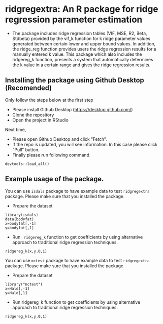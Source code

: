# ridgregextra: An R package for ridge regression parameter estimation

- The package includes ridge regression tables (VIF, MSE, R2, Beta, Stdbeta) provided by the vif_k function for k ridge parameter values generated between certain lower and upper bound values. In addition, the ridge_reg function provides users the ridge regression results for a manually entered k value. This package which also includes the ridgereg_k function, presents a system that automatically determines the k value in a certain range and gives the ridge regression results.

## Installing the package using Github Desktop (Recomended)

Only follow the steps below at the first step

- Please install Github Desktop (https://desktop.github.com/)
- Clone the repository
- Open the project in RStudio

Next time,
- Please open Github Desktop and click "Fetch".
- If the repo is updated, you will see information. In this case please click "Pull" button.
- Finally please run following command.

```
devtools::load_all()
```


## Example usage of the package.

You can use `isdals` package to have example data to test `ridgregextra` package. Please make sure that you installed the package.

- Prepare the dataset  

```
library(isdals)
data(bodyfat)
x=bodyfat[,-1]
y=bodyfat[,1]
```  

- Run ` ridgereg_k`  function to get coefficients by using alternative approach to traditional ridge regression techniques.

```
ridgereg_k(x,y,0,1)

```

You can use `mctest` package to have example data to test `ridgregextra` package. Please make sure that you installed the package.

- Prepare the dataset  

```
library("mctest")
x=Hald[,-1]
y=Hald[,1]
```  

- Run ridgereg_k function to get coefficients by using alternative approach to traditional ridge regression techniques.

```
ridgereg_k(x,y,0,1)
```
